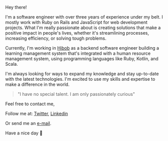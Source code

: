 
Hey there! 

I'm a software engineer with over three years of experience under my belt. I mostly work with Ruby on Rails and JavaScript for web development projects. What I'm really passionate about is creating solutions that make a positive impact in people's lives, whether it's streamlining processes, increasing efficiency, or solving tough problems.

Currently, I'm working in [Hibob](https://hibob.com) as a backend software engineer building a learning management system that's integrated with a human resource management system, using programming languages like Ruby, Kotlin, and Scala.

I'm always looking for ways to expand my knowledge and stay up-to-date with the latest technologies. I'm excited to use my skills and expertise to make a difference in the world.

> "I have no special talent. I am only passionately curious"

Feel free to contact me,


Follow me at: [Twitter](https://twitter.com/souzagab), [Linkedin](https://linkedin.com/in/souzagab)

Or send me an [e-mail](mailto:me@souzagab.com).


Have a nice day :wave:
